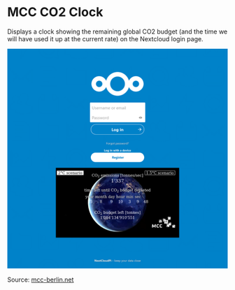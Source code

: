 # MCC CO2 Clock

Displays a clock showing the remaining global CO2 budget (and the time we will have used it up at the current rate) on the Nextcloud login page.

![login page](https://github.com/theCalcaholic/nextcloud-co2-clock/raw/main/preview/login.png)

Source: [mcc-berlin.net](https://www.mcc-berlin.net/en/research/co2-budget.html)
